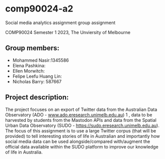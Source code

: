 # comp90024-a2
Social media analytics assignment group assignment

COMP90024 Semester 1 2023, The Unviersity of Melbourne

## Group members:
- Mohammed Nasir:1345586
- Elena Pashkina:
- Ellen Morwitch:
- Felipe Leefu Huang Lin:
- Nicholas Barry: 587667

## Project description:

The project focuses on an export of Twitter data
from the Australian Data Observatory (ADO - www.ado.eresearch.unimelb.edu.au) 1 , data to be harvested by students from the Mastodon APIs and data from the Spatial Urban Data Observatory (SUDO - https://sudo.eresearch.unimelb.edu.au). The focus of this assignment is to use a large Twitter corpus (that will be provided) to tell interesting stories of life in Australian and importantly how social media data can be used alongside/compared with/augment the official data available within the SUDO platform to improve our knowledge of life in Australia.
